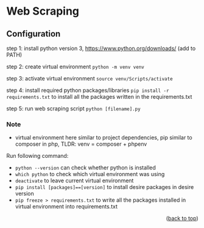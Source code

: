 <a name="readme-top"></a>

# Web Scraping

<!-- Configuration -->
## Configuration
step 1: install python version 3, https://www.python.org/downloads/ (add to PATH)

step 2: create virtual environment
```python -m venv venv```

step 3: activate virtual environment
```source venv/Scripts/activate```

step 4: install required python packages/libraries 
```pip install -r requirements.txt``` to install all the packages written in the requirements.txt

step 5: run web scraping script
```python [filename].py```


### Note
- virtual environment here similar to project dependencies, pip similar to composer in php, TLDR: venv = composer + phpenv

Run following command:
- ```python --version``` can check whether python is installed
- ```which python``` to check which virtual environment was using
- ```deactivate``` to leave current virtual environment
- ```pip install [packages]==[version]``` to install desire packages in desire version
- ```pip freeze > requirements.txt``` to write all the packages installed in virtual environment into requirements.txt


  
<p align="right">(<a href="#readme-top">back to top</a>)</p>
